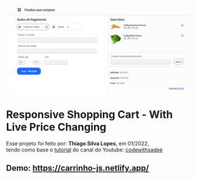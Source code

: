 <!---->
<div align="center">
<img src="./ReadMeFiles/app.jpg" align="center">
</div>

# Responsive Shopping Cart - With Live Price Changing

<p>Esse projeto foi feito por: <strong>Thiago Silva Lopes</strong>, em 01/2022,</br>
tendo como base o <a href="https://www.youtube.com/watch?v=-gEV3znqu8E" target="_blank">tutorial</a>
do canal do Youtube: <a href="https://www.youtube.com/channel/UC1PZHWV6VvICTL1LgFUZq6g" target="_blank">
codewithsadee</a></p>

## Demo: https://carrinho-js.netlify.app/
